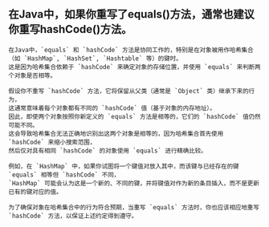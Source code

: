 
## 在Java中，如果你重写了equals()方法，通常也建议你重写hashCode()方法。

    在Java中，`equals` 和 `hashCode` 方法是协同工作的，特别是在对象被用作哈希集合（如 `HashMap`, `HashSet`, `Hashtable` 等）的键时。
    这是因为哈希集合依赖于 `hashCode` 来确定对象的存储位置，并使用 `equals` 来判断两个对象是否相等。

    假设你不重写 `hashCode` 方法，它将保留从父类（通常是 `Object` 类）继承下来的行为，
    这通常意味着每个对象都有不同的 `hashCode` 值（基于对象的内存地址）。
    因此，即使两个对象按照你新定义的 `equals` 方法是相等的，它们的 `hashCode` 值仍然可能不同。
    这会导致哈希集合无法正确地识别出这两个对象是相等的，因为哈希集合首先使用 `hashCode` 来缩小搜索范围，
    然后仅对具有相同 `hashCode` 的对象使用 `equals` 进行精确比较。

    例如，在 `HashMap` 中，如果你试图将一个键值对放入其中，而该键与已经存在的键 `equals` 相等但 `hashCode` 不同，
    `HashMap` 可能会认为这是一个新的、不同的键，并将键值对作为新的条目插入，而不是更新已有的键对应的值。

    为了确保对象在哈希集合中的行为符合预期，当重写 `equals` 方法时，你也应该相应地重写 `hashCode` 方法，以保证上述约定得到遵守。

